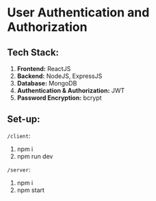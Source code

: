 # User Authentication and Authorization

## Tech Stack:
1. **Frontend:** ReactJS
2. **Backend:** NodeJS, ExpressJS
3. **Database:** MongoDB
4. **Authentication & Authorization:** JWT
5. **Password Encryption:** bcrypt

## Set-up:
`/client`:
  1. npm i
  2. npm run dev

`/server`:
  1. npm i
  2. npm start
